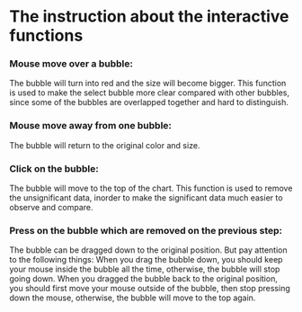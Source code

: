 # The instruction about the interactive functions

### Mouse move over a bubble:
  The bubble will turn into red and the size will become bigger. 
  This function is used to make the select bubble more clear compared with other bubbles, 
  since some of the bubbles are overlapped together and hard to distinguish.
### Mouse move away from one bubble: 
  The bubble will return to the original color and size.
### Click on the bubble: 
  The bubble will move to the top of the chart. 
  This function is used to remove the unsignificant data, inorder to make the significant data much easier to observe and compare.
### Press on the bubble which are removed on the previous step: 
  The bubble can be dragged down to the original position.
  But pay attention to the following things: 
  When you drag the bubble down, you should keep your mouse inside the bubble all the time, 
  otherwise, the bubble will stop going down. 
  When you dragged the bubble back to the original position, 
  you should first move your mouse outside of the bubble, then stop pressing down the mouse, 
  otherwise, the bubble will move to the top again.